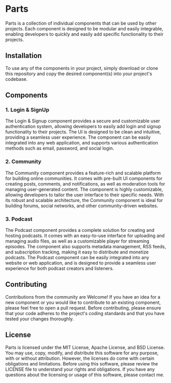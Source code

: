# Parts
Parts is a collection of individual components that can be used by other projects. Each component is designed to be modular and easily integrable, enabling developers to quickly and easily add specific functionality to their projects.

## Installation
To use any of the components in your project, simply download or clone this repository and copy the desired component(s) into your project's codebase.

## Components
### 1. Login & SignUp
The Login & Signup component provides a secure and customizable user authentication system, allowing developers to easily add login and signup functionality to their projects. The UI is designed to be clean and intuitive, providing a seamless user experience. The component can be easily integrated into any web application, and supports various authentication methods such as email, password, and social login.

### 2. Community
The Community component provides a feature-rich and scalable platform for building online communities. It comes with pre-built UI components for creating posts, comments, and notifications, as well as moderation tools for managing user-generated content. The component is highly customizable, allowing developers to tailor the user interface to their specific needs. With its robust and scalable architecture, the Community component is ideal for building forums, social networks, and other community-driven websites.

### 3. Podcast
The Podcast component provides a complete solution for creating and hosting podcasts. It comes with an easy-to-use interface for uploading and managing audio files, as well as a customizable player for streaming episodes. The component also supports metadata management, RSS feeds, and subscription tracking, making it easy to distribute and monetize podcasts. The Podcast component can be easily integrated into any website or web application, and is designed to provide a seamless user experience for both podcast creators and listeners.

## Contributing
Contributions from the community are Welcome! If you have an idea for a new component or you would like to contribute to an existing component, please feel free to open a pull request. Before contributing, please ensure that your code adheres to the project's coding standards and that you have tested your changes thoroughly.

## License
Parts is licensed under the MIT License, Apache License, and BSD License. You may use, copy, modify, and distribute this software for any purpose, with or without attribution. However, the licenses do come with certain obligations and limitations. Before using this software, please review the LICENSE file to understand your rights and obligations. If you have any questions about the licensing or usage of this software, please contact me. 
